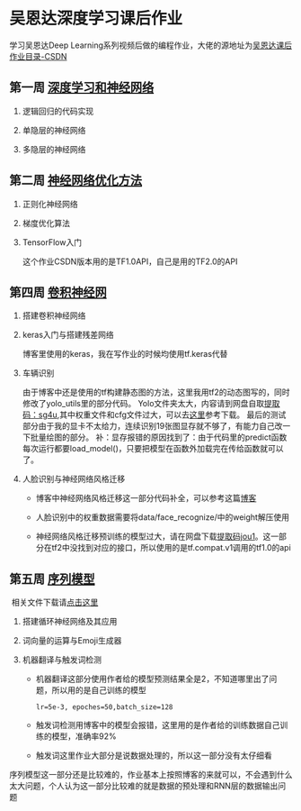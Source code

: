 # 吴恩达深度学习课后作业

学习吴恩达Deep Learning系列视频后做的编程作业，大佬的源地址为[吴恩达课后作业目录-CSDN](https://blog.csdn.net/u013733326/article/details/79827273)

## 第一周	[深度学习和神经网络](https://github.com/Dragon-GCS/Python/tree/master/%E5%90%B4%E6%81%A9%E8%BE%BE%E6%B7%B1%E5%BA%A6%E5%AD%A6%E4%B9%A0%E8%AF%BE%E5%90%8E%E4%BD%9C%E4%B8%9A/%E7%AC%AC%E4%B8%80%E5%91%A8)

1. 逻辑回归的代码实现

2. 单隐层的神经网络

3. 多隐层的神经网络

## 第二周	[神经网络优化方法](https://github.com/Dragon-GCS/Python/tree/master/%E5%90%B4%E6%81%A9%E8%BE%BE%E6%B7%B1%E5%BA%A6%E5%AD%A6%E4%B9%A0%E8%AF%BE%E5%90%8E%E4%BD%9C%E4%B8%9A/%E7%AC%AC%E4%BA%8C%E5%91%A8)

1. 正则化神经网络

2. 梯度优化算法

3. TensorFlow入门

   这个作业CSDN版本用的是TF1.0API，自己是用的TF2.0的API

## 第四周 [卷积神经网](https://github.com/Dragon-GCS/Python/tree/master/%E5%90%B4%E6%81%A9%E8%BE%BE%E6%B7%B1%E5%BA%A6%E5%AD%A6%E4%B9%A0%E8%AF%BE%E5%90%8E%E4%BD%9C%E4%B8%9A/%E7%AC%AC%E5%9B%9B%E5%91%A8)

1. 搭建卷积神经网络

2. keras入门与搭建残差网络

   博客里使用的keras，我在写作业的时候均使用tf.keras代替
   
3. 车辆识别

   由于博客中还是使用的tf构建静态图的方法，这里我用tf2的动态图写的，同时修改了yolo_utils里的部分代码。
   Yolo文件夹太大，内容请到网盘自取[提取码：sg4u](https://pan.baidu.com/s/1Sf5pQQGeGyZbmunSxDH5gA ),其中权重文件和cfg文件过大，可以去[这里](https://cloud.tencent.com/developer/article/1436586)参考下载。
   最后的测试部分由于我的显卡不太给力，连续识别19张图显存就不够了，有能力自己改一下批量绘图的部分。
   补：显存报错的原因找到了：由于代码里的predict函数每次运行都要load_model()，只要把模型在函数外加载完在传给函数就可以了。
   
4. 人脸识别与神经网络风格迁移
   
   *  博客中神经网络风格迁移这一部分代码补全，可以参考这篇[博客](https://blog.csdn.net/little_orange__/article/details/106366235)

   * 人脸识别中的权重数据需要将data/face_recognize/中的weight解压使用

   * 神经网络风格迁移预训练的模型过大，请在网盘下载[提取码jou1](https://pan.baidu.com/s/1NKt3BYvzUHeWIGA5xPnKJQ )。这一部分在tf2中没找到对应的接口，所以使用的是tf.compat.v1调用的tf1.0的api

## 第五周 [序列模型](https://github.com/Dragon-GCS/Python/tree/master/%E5%90%B4%E6%81%A9%E8%BE%BE%E6%B7%B1%E5%BA%A6%E5%AD%A6%E4%B9%A0%E8%AF%BE%E5%90%8E%E4%BD%9C%E4%B8%9A/%E7%AC%AC%E4%BA%94%E5%91%A8)

​	相关文件下载请[点击这里](https://blog.csdn.net/u013733326/article/details/79827273)

1. 搭建循环神经网络及其应用

2. 词向量的运算与Emoji生成器

3. 机器翻译与触发词检测

   * 机器翻译这部分使用作者给的模型预测结果全是2，不知道哪里出了问题，所以用的是自己训练的模型

     ```lr=5e-3, epoches=50,batch_size=128```

   * 触发词检测用博客中的模型会报错，这里用的是作者给的训练数据自己训练的模型，准确率92%
   
   * 触发词这里作业大部分是说数据处理的，所以这一部分没有太仔细看

序列模型这一部分还是比较难的，作业基本上按照博客的来就可以，不会遇到什么太大问题，个人认为这一部分比较难的就是数据的预处理和RNN层的数据输出问题


